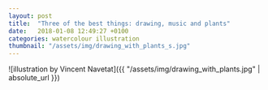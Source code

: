 ```yaml
---
layout: post
title:  "Three of the best things: drawing, music and plants"
date:   2018-01-08 12:49:27 +0100
categories: watercolour illustration
thumbnail: "/assets/img/drawing_with_plants_s.jpg"
---
```

![illustration by Vincent Navetat]({{ "/assets/img/drawing_with_plants.jpg" | absolute_url }})
